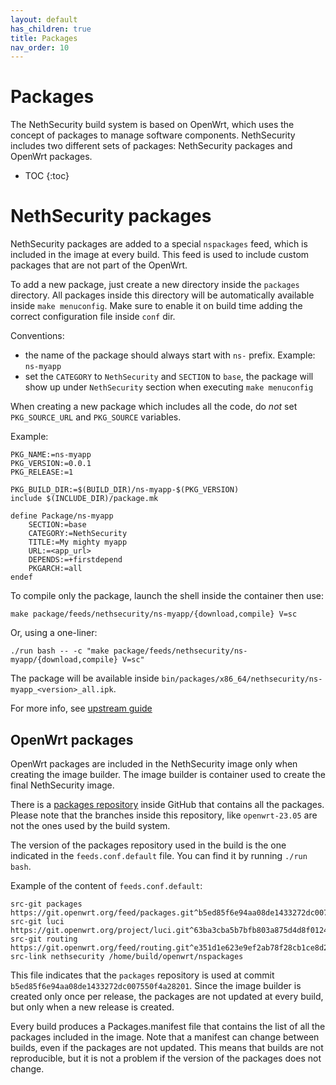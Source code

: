 ```yaml
---
layout: default
has_children: true
title: Packages
nav_order: 10
---
```

# Packages

The NethSecurity build system is based on OpenWrt, which uses the concept of packages to manage software components.
NethSecurity includes two different sets of packages: NethSecurity packages and OpenWrt packages.

* TOC
{:toc}

# NethSecurity packages

NethSecurity packages are added to a special `nspackages` feed, which is included in the image
at every build. This feed is used to include custom packages that are not part of the OpenWrt.

To add a new package, just create a new directory inside the `packages` directory.
All packages inside this directory will be automatically available inside `make menuconfig`.
Make sure to enable it on build time adding the correct configuration file inside `conf` dir.

Conventions:
- the name of the package should always start with `ns-` prefix. Example: `ns-myapp`
- set the `CATEGORY` to `NethSecurity` and `SECTION` to `base`, the package will show up under `NethSecurity` section
  when executing `make menuconfig`

When creating a new package which includes all the code, do *not* set `PKG_SOURCE_URL` and `PKG_SOURCE` variables.

Example:
```
PKG_NAME:=ns-myapp
PKG_VERSION:=0.0.1
PKG_RELEASE:=1

PKG_BUILD_DIR:=$(BUILD_DIR)/ns-myapp-$(PKG_VERSION)
include $(INCLUDE_DIR)/package.mk

define Package/ns-myapp
	SECTION:=base
	CATEGORY:=NethSecurity
	TITLE:=My mighty myapp
	URL:=<app_url>
	DEPENDS:=+firstdepend
	PKGARCH:=all
endef
```

To compile only the package, launch the shell inside the container then use:
```
make package/feeds/nethsecurity/ns-myapp/{download,compile} V=sc
```

Or, using a one-liner:
```
./run bash -- -c "make package/feeds/nethsecurity/ns-myapp/{download,compile} V=sc"
```

The package will be available inside `bin/packages/x86_64/nethsecurity/ns-myapp_<version>_all.ipk`.

For more info, see [upstream guide](https://openwrt.org/docs/guide-developer/packages)

## OpenWrt packages

OpenWrt packages are included in the NethSecurity image only when creating the image builder.
The image builder is container used to create the final NethSecurity image.

There is a [packages repository](https://github.com/openwrt/packages/) inside GitHub that contains all the packages.
Please note that the branches inside this repository, like `openwrt-23.05` are not the ones used by the build system.

The version of the packages repository used in the build is the one indicated in the `feeds.conf.default` file.
You can find it by running `./run bash`.

Example of the content of `feeds.conf.default`:
```
src-git packages https://git.openwrt.org/feed/packages.git^b5ed85f6e94aa08de1433272dc007550f4a28201
src-git luci https://git.openwrt.org/project/luci.git^63ba3cba5b7bfb803a875d4d8f01248634687fd5
src-git routing https://git.openwrt.org/feed/routing.git^e351d1e623e9ef2ab78f28cb1ce8d271d28c902d
src-link nethsecurity /home/build/openwrt/nspackages
```

This file indicates that the `packages` repository is used at commit `b5ed85f6e94aa08de1433272dc007550f4a28201`.
Since the image builder is created only once per release, the packages are not updated at every build,
but only when a new release is created.

Every build produces a Packages.manifest file that contains the list of all the packages included in the image.
Note that a manifest can change between builds, even if the packages are not updated.
This means that builds are not reproducible, but it is not a problem if the version of the packages does not change.
